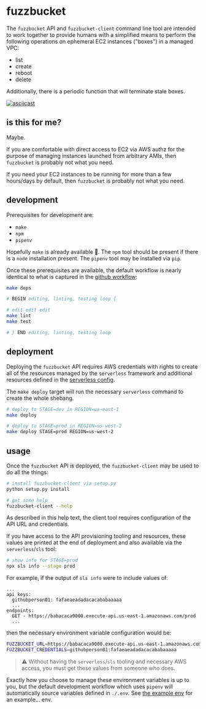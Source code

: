 # fuzzbucket

The `fuzzbucket` API and `fuzzbucket-client` command line tool are intended to
work together to provide humans with a simplified means to perform the
following operations on ephemeral EC2 instances ("boxes") in a managed VPC:

-    list
-    create
-    reboot
-    delete

Additionally, there is a periodic function that will terminate stale boxes.

[![asciicast](https://asciinema.org/a/4lO70eoiBq9qBhbem9i5dd768.svg)](https://asciinema.org/a/4lO70eoiBq9qBhbem9i5dd768)

## is this for me?

Maybe.

If you are comfortable with direct access to EC2 via AWS authz for the purpose
of managing instances launched from arbitrary AMIs, then `fuzzbucket` is
probably not what you need.

If you need your EC2 instances to be running for more than a few hours/days by
default, then `fuzzbucket` is probably not what you need.

## development

Prerequisites for development are:

-    `make`
-    `npm`
-    `pipenv`

Hopefully `make` is already available :grimacing:. The `npm` tool should be
present if there is a `node` installation present. The `pipenv` tool may be
installed via `pip`.

Once these prerequisites are available, the default workflow is nearly
identical to what is captured in the [github
workflow](./.github/workflows/main.yml):

```bash
make deps

# BEGIN editing, linting, testing loop {

# edit edit edit
make lint
make test

# } END editing, linting, testing loop
```

## deployment

Deploying the `fuzzbucket` API requires AWS credentials with rights to
create all of the resources managed by the `serverless` framework and
additional resources defined in the [serverless config](./serverless.yml).

The `make deploy` target will run the necessary `serverless` command to create
the whole shebang.

```bash
# deploy to STAGE=dev in REGION=us-east-1
make deploy
```

```bash
# deploy to STAGE=prod in REGION=us-west-2
make deploy STAGE=prod REGION=us-west-2
```

## usage

Once the `fuzzbucket` API is deployed, the `fuzzbucket-client` may be used to
do all the things:

```bash
# install fuzzbucket-client via setup.py
python setup.py install
```

```bash
# get some help
fuzzbucket-client --help
```

As described in this help text, the client tool requires configuration of the
API URL and credentials.


If you have access to the API provisioning tooling and resources, these values
are printed at the end of deployment and also available via the
`serverless`/`sls` tool:

```bash
# show info for STAGE=prod
npx sls info --stage prod
```

For example, if the output of `sls info` were to include values of:

```
...
api keys:
  githubperson01: fafaeaeadadacacababaaaaa
  ...
endpoints:
  GET - https://babacaca9000.execute-api.us-east-1.amazonaws.com/prod
  ...
```

then the necessary environment variable configuration would be:

```bash
FUZZBUCKET_URL=https://babacaca9000.execute-api.us-east-1.amazonaws.com/prod
FUZZBUCKET_CREDENTIALS=githubperson01:fafaeaeadadacacababaaaaa
```

> :warning: Without having the `serverless`/`sls` tooling and necessary AWS
> access, you must get these values from someone who does.

Exactly how you choose to manage these environment variables is up to you, but
the default development workflow which uses `pipenv` will automatically source
variables defined in `./.env`. See [the example env](./.example.env) for an
example... env.
